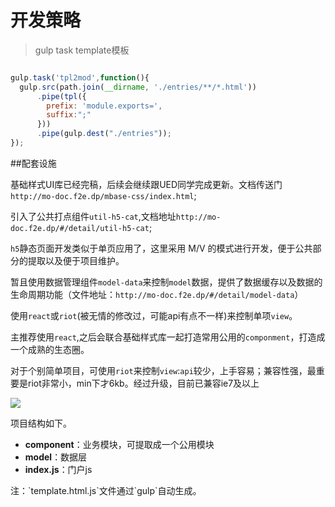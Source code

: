 # 开发策略


> gulp task template模板

```javascript

gulp.task('tpl2mod',function(){
  gulp.src(path.join(__dirname, './entries/**/*.html'))
      .pipe(tpl({
        prefix: 'module.exports=',
        suffix:";"
      }))
      .pipe(gulp.dest("./entries"));
});

```

##配套设施

基础样式UI库已经完稿，后续会继续跟UED同学完成更新。文档传送门`http://mo-doc.f2e.dp/mbase-css/index.html`;

引入了公共打点组件`util-h5-cat`,文档地址`http://mo-doc.f2e.dp/#/detail/util-h5-cat`;

`h5`静态页面开发类似于单页应用了，这里采用 M/V 的模式进行开发，便于公共部分的提取以及便于项目维护。

暂且使用数据管理组件`model-data`来控制`model`数据，提供了数据缓存以及数据的生命周期功能（文件地址：`http://mo-doc.f2e.dp/#/detail/model-data`）

使用`react`或`riot`(被无情的修改过，可能api有点不一样)来控制单项`view`。

主推荐使用`react`,之后会联合基础样式库一起打造常用公用的`componment`，打造成一个成熟的生态圈。

对于个别简单项目，可使用`riot`来控制`view`:`api`较少，上手容易；兼容性强，最重要是riot非常小，min下才6kb。经过升级，目前已兼容ie7及以上

<img src="/images/4-1.png"/>

项目结构如下。

- **component**：业务模块，可提取成一个公用模块
- **model**：数据层
- **index.js**：门户js



<aside class="notice">
  注：`template.html.js`文件通过`gulp`自动生成。
</aside>

